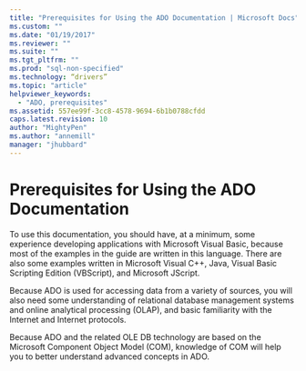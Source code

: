 ```yaml
---
title: "Prerequisites for Using the ADO Documentation | Microsoft Docs"
ms.custom: ""
ms.date: "01/19/2017"
ms.reviewer: ""
ms.suite: ""
ms.tgt_pltfrm: ""
ms.prod: "sql-non-specified"
ms.technology: “drivers”
ms.topic: "article"
helpviewer_keywords: 
  - "ADO, prerequisites"
ms.assetid: 557ee99f-3cc8-4578-9694-6b1b0788cfdd
caps.latest.revision: 10
author: "MightyPen"
ms.author: "annemill"
manager: "jhubbard"
---
```

# Prerequisites for Using the ADO Documentation
To use this documentation, you should have, at a minimum, some experience developing applications with Microsoft Visual Basic, because most of the examples in the guide are written in this language. There are also some examples written in Microsoft Visual C++, Java, Visual Basic Scripting Edition (VBScript), and Microsoft JScript.  
  
 Because ADO is used for accessing data from a variety of sources, you will also need some understanding of relational database management systems and online analytical processing (OLAP), and basic familiarity with the Internet and Internet protocols.  
  
 Because ADO and the related OLE DB technology are based on the Microsoft Component Object Model (COM), knowledge of COM will help you to better understand advanced concepts in ADO.